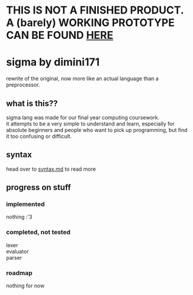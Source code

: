 # THIS IS **NOT** A FINISHED PRODUCT. A (barely) WORKING PROTOTYPE CAN BE FOUND [HERE](https://github.com/dimini171/sigma/tree/v1)

# sigma by dimini171
rewrite of the original, now more like an actual language than a preprocessor. 

## what is this??
sigma lang was made for our final year computing coursework.   
it attempts to be a very simple to understand and learn, especially for absolute beginners and people who want to pick up programming, but find it too confusing or difficult.   

## syntax
head over to [syntax.md](https://github.com/mysteriousellipsis/sigma/blob/v2/SYNTAX.md) to read more

## progress on stuff
### implemented
nothing :'3

### completed, not tested
lexer  
evaluator  
parser  

### roadmap
nothing for now
